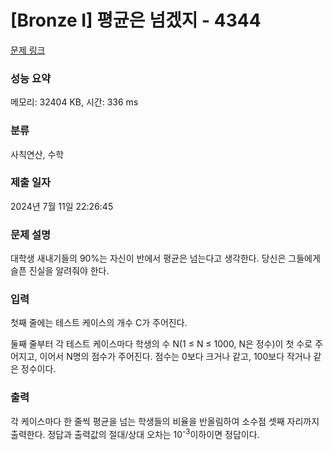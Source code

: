 # [Bronze I] 평균은 넘겠지 - 4344 

[문제 링크](https://www.acmicpc.net/problem/4344) 

### 성능 요약

메모리: 32404 KB, 시간: 336 ms

### 분류

사칙연산, 수학

### 제출 일자

2024년 7월 11일 22:26:45

### 문제 설명

<p>대학생 새내기들의 90%는 자신이 반에서 평균은 넘는다고 생각한다. 당신은 그들에게 슬픈 진실을 알려줘야 한다.</p>

### 입력 

 <p>첫째 줄에는 테스트 케이스의 개수 C가 주어진다.</p>

<p>둘째 줄부터 각 테스트 케이스마다 학생의 수 N(1 ≤ N ≤ 1000, N은 정수)이 첫 수로 주어지고, 이어서 N명의 점수가 주어진다. 점수는 0보다 크거나 같고, 100보다 작거나 같은 정수이다.</p>

### 출력 

 <p>각 케이스마다 한 줄씩 평균을 넘는 학생들의 비율을 반올림하여 소수점 셋째 자리까지 출력한다. 정답과 출력값의 절대/상대 오차는 10<sup>-3</sup>이하이면 정답이다.</p>

